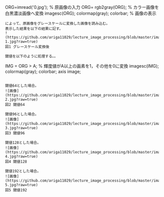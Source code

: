 ORG=imread('0.jpg'); % 原画像の入力
ORG= rgb2gray(ORG); % カラー画像を白黒濃淡画像へ変換
imagesc(ORG); colormap(gray); colorbar; % 画像の表示
````
によって、原画像をグレースケールに変換した画像を読み込む。  
表示した結果を以下の結果に記す。  
!(https://github.com/ariga11029/lecture_image_processing/blob/master/image/3-1.jpg?raw=true)
図1 グレースケール変換後

閾値を以下のように処理する。。
````
IMG = ORG > A; % 輝度値がA以上の画素を1，その他を0に変換
imagesc(IMG); colormap(gray); colorbar;  axis image; 
````

閾値64とした場合。  
![画像](https://github.com/ariga11029/lecture_image_processing/blob/master/image/3-2.jpg?raw=true)
図2 閾値64

閾値96とした場合。  
![画像](https://github.com/ariga11029/lecture_image_processing/blob/master/image/3-3.jpg?raw=true)
図3 閾値96

閾値128とした場合。  
![画像](https://github.com/ariga11029/lecture_image_processing/blob/master/image/3-4.jpg?raw=true)
図4 閾値128

閾値192とした場合。  
![画像](https://github.com/ariga11029/lecture_image_processing/blob/master/image/3-5.jpg?raw=true)
図5 閾値192
